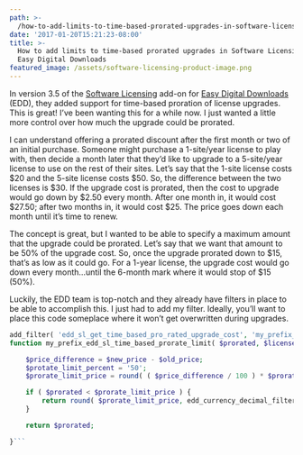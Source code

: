 ```yaml
---
path: >-
  /how-to-add-limits-to-time-based-prorated-upgrades-in-software-licensing-for-easy-digital-downloads
date: '2017-01-20T15:21:23-08:00'
title: >-
  How to add limits to time-based prorated upgrades in Software Licensing for
  Easy Digital Downloads
featured_image: /assets/software-licensing-product-image.png
---
```

In version 3.5 of the [Software Licensing](https://easydigitaldownloads.com/downloads/software-licensing/) add-on for [Easy Digital Downloads](https://easydigitaldownloads.com/) (EDD), they added support for time-based proration of license upgrades. This is great! I’ve been wanting this for a while now. I just wanted a little more control over how much the upgrade could be prorated.

I can understand offering a prorated discount after the first month or two of an initial purchase. Someone might purchase a 1-site/year license to play with, then decide a month later that they’d like to upgrade to a 5-site/year license to use on the rest of their sites. Let’s say that the 1-site license costs $20 and the 5-site license costs $50. So, the difference between the two licenses is $30. If the upgrade cost is prorated, then the cost to upgrade would go down by $2.50 every month. After one month in, it would cost $27.50; after two months in, it would cost $25. The price goes down each month until it’s time to renew.

The concept is great, but I wanted to be able to specify a maximum amount that the upgrade could be prorated. Let’s say that we want that amount to be 50% of the upgrade cost. So, once the upgrade prorated down to $15, that’s as low as it could go. For a 1-year license, the upgrade cost would go down every month…until the 6-month mark where it would stop of $15 (50%).

Luckily, the EDD team is top-notch and they already have filters in place to be able to accomplish this. I just had to add my filter. Ideally, you’ll want to place this code someplace where it won’t get overwritten during upgrades.

```php
add_filter( 'edd_sl_get_time_based_pro_rated_upgrade_cost', 'my_prefix_edd_sl_time_based_prorate_limit', 10, 4 );
function my_prefix_edd_sl_time_based_prorate_limit( $prorated, $license_id, $old_price, $new_price ) {

	$price_difference = $new_price - $old_price;
  	$protate_limit_percent = '50';
	$prorate_limit_price = round( ( $price_difference / 100 ) * $prorate_limit_percent );

	if ( $prorated < $prorate_limit_price ) {
		return round( $prorate_limit_price, edd_currency_decimal_filter() );
	}

	return $prorated;

}```
